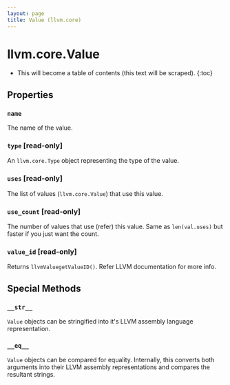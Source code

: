 ```yaml
---
layout: page
title: Value (llvm.core)
---
```


# llvm.core.Value

* This will become a table of contents (this text will be scraped).
{:toc}

## Properties
### `name`

The name of the value.

### `type` \[read-only]

An `llvm.core.Type` object representing the type of the value.

### `uses` \[read-only]

The list of values (`llvm.core.Value`) that use this value.

### `use_count` \[read-only]

The number of values that use (refer) this value. Same as `len(val.uses)`
but faster if you just want the count.

### `value_id` \[read-only]

Returns `llvmValuegetValueID()`. Refer LLVM documentation
for more info.

## Special Methods

### `__str__`

`Value` objects can be stringified into it's LLVM assembly language
representation.

### `__eq__`

`Value` objects can be compared for equality. Internally, this
converts both arguments into their LLVM assembly representations and
compares the resultant strings.

